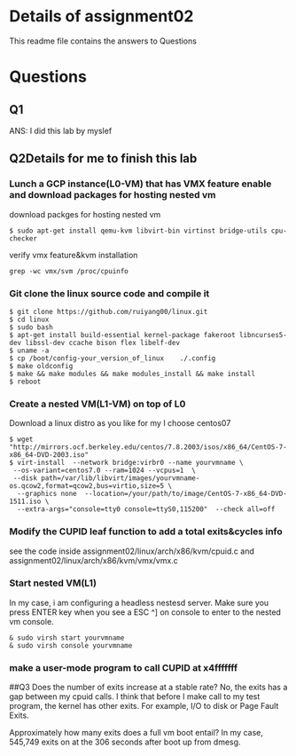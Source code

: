 # Details of assignment02
This readme file contains the answers to Questions

# Questions

## Q1
ANS: I did this lab by myslef  
## Q2Details for me to finish this lab  

### Lunch a GCP instance(L0-VM) that has VMX feature enable and download packages for hosting nested vm

download packges for hosting nested vm   
```
$ sudo apt-get install qemu-kvm libvirt-bin virtinst bridge-utils cpu-checker
```
verify vmx feature&kvm installation
```
grep -wc vmx/svm /proc/cpuinfo
```


### Git clone the linux source code and compile it  

```
$ git clone https://github.com/ruiyang00/linux.git
$ cd linux
$ sudo bash
$ apt-get install build-essential kernel-package fakeroot libncurses5-dev libssl-dev ccache bison flex libelf-dev 
$ uname -a
$ cp /boot/config-your_version_of_linux    ./.config
$ make oldconfig
$ make && make modules && make modules_install && make install
$ reboot
```
### Create a nested VM(L1-VM) on top of L0
Download a linux distro as you like for my I choose centos07
```
$ wget "http://mirrors.ocf.berkeley.edu/centos/7.8.2003/isos/x86_64/CentOS-7-x86_64-DVD-2003.iso"
$ virt-install  --network bridge:virbr0 --name yourvmname \
 --os-variant=centos7.0 --ram=1024 --vcpus=1  \
 --disk path=/var/lib/libvirt/images/yourvmname-os.qcow2,format=qcow2,bus=virtio,size=5 \
  --graphics none  --location=/your/path/to/image/CentOS-7-x86_64-DVD-1511.iso \
  --extra-args="console=tty0 console=ttyS0,115200"  --check all=off
```   
### Modify the CUPID leaf function to add a total exits&cycles info
see the code inside assignment02/linux/arch/x86/kvm/cpuid.c and assignment02/linux/arch/x86/kvm/vmx/vmx.c

### Start nested VM(L1)
In my case, i am configuring a headless nestesd server. Make sure you press ENTER key when you see a ESC ^]
on console to enter to the nested vm console.
```
& sudo virsh start yourvmname 
& sudo virsh console yourvmname
```
### make a user-mode program to call CUPID at x4fffffff

##Q3
Does the number of exits increase at a stable rate?
No, the exits has a gap between my cpuid calls. I think that before I make call to my test program, the kernel has other exits. For example, I/O to disk or Page Fault Exits.

Approximately how many exits does a full vm boot entail?
In my case, 545,749 exits on at the 306 seconds after boot up from dmesg.

   



